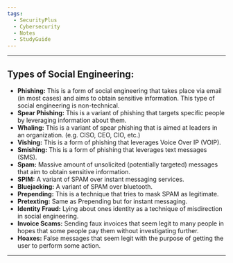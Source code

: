 ```yaml
---
tags:
  - SecurityPlus
  - Cybersecurity
  - Notes
  - StudyGuide
---
```

___
## Types of Social Engineering:

- **Phishing:** This is a form of social engineering that takes place via email (in most cases) and aims to obtain sensitive information. This type of social engineering is non-technical.
- **Spear Phishing:** This is a variant of phishing that targets specific people by leveraging information about them.
- **Whaling:** This is a variant of spear phishing that is aimed at leaders in an organization. (e.g. CISO, CEO, CIO, etc.)
- **Vishing:** This is a form of phishing that leverages Voice Over IP (VOIP).
- **Smishing:** This is a form of phishing that leverages text messages (SMS).
- **Spam:** Massive amount of unsolicited (potentially targeted) messages that aim to obtain sensitive information.
- **SPIM:** A variant of SPAM over instant messaging services.
- **Bluejacking:** A variant of SPAM over bluetooth.
- **Prepending:** This is a technique that tries to mask SPAM as legitimate.
- **Pretexting:** Same as Prepending but for instant messaging.
- **Identity Fraud:** Lying about ones identity as a technique of misdirection in social engineering.
- **Invoice Scams:** Sending faux invoices that seem legit to many people in hopes that some people pay them without investigating further.
- **Hoaxes:** False messages that seem legit with the purpose of getting the user to perform some action.
___